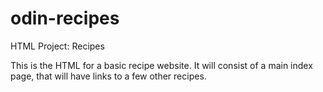 # odin-recipes
HTML Project: Recipes

This is the HTML for a basic recipe website. It will consist of a main index page, that will have links to a few other recipes.